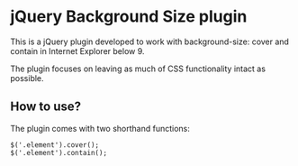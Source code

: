 # jQuery Background Size plugin

This is a jQuery plugin developed to work with background-size: cover and contain in Internet Explorer below 9.

The plugin focuses on leaving as much of CSS functionality intact as possible.

## How to use?

The plugin comes with two shorthand functions:

```
$('.element').cover();
$('.element').contain();
```